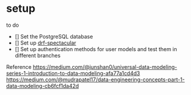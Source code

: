 # setup
to do
- [] Set the PostgreSQL database
- [] Set up [drf-spectacular](https://drf-spectacular.readthedocs.io/en/latest/)
- [] Set up authentication methods for user models and test them in different branches

Reference
https://medium.com/@junshan0/universal-data-modeling-series-1-introduction-to-data-modeling-afa77a1cd4d3
https://medium.com/@mudrapatel17/data-engineering-concepts-part-1-data-modeling-cb6fcf1da42d